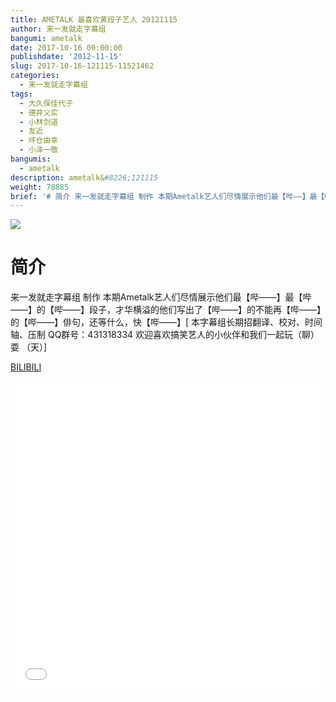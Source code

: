 ```yaml
---
title: AMETALK 最喜欢黄段子艺人 20121115
author: 来一发就走字幕组
bangumi: ametalk
date: 2017-10-16 00:00:00
publishdate: '2012-11-15'
slug: 2017-10-16-121115-11521462
categories:
  - 来一发就走字幕组
tags:
  - 大久保佳代子
  - 德井义实
  - 小林剑道
  - 友近
  - 坪仓由幸
  - 小泽一敬
bangumis:
  - ametalk
description: ametalk&#8226;121115
weight: 78885
brief: '# 简介 来一发就走字幕组 制作 本期Ametalk艺人们尽情展示他们最【哔——】最【哔——】的【哔——】段子，才华横溢的他们写出了【哔——】的不能再【哔——】的【哔——】俳句，还等什么，快【哔——】'
---
```


![](https://i.imgur.com/OJh9Opu.jpg)

# 简介  
来一发就走字幕组 制作
本期Ametalk艺人们尽情展示他们最【哔——】最【哔——】的【哔——】段子，才华横溢的他们写出了【哔——】的不能再【哔——】的【哔——】俳句，还等什么，快【哔——】[ 本字幕组长期招翻译、校对、时间轴、压制   QQ群号：431318334 欢迎喜欢搞笑艺人的小伙伴和我们一起玩（聊）耍 （天）]

  [BILIBILI](https://www.bilibili.com/video/av11521462/)


<div class="vcontainer">  <iframe class='video' src="//www.bilibili.com/blackboard/player.html?aid=11521462" width="100%" height="500" frameborder="0" allowfullscreen="allowfullscreen"></iframe></div>
